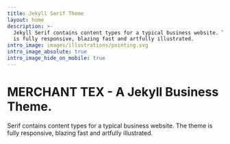 ```yaml
---
title: Jekyll Serif Theme
layout: home
description: >-
  Jekyll Serif contains content types for a typical business website. The theme
  is fully responsive, blazing fast and artfully illustrated.
intro_image: images/illustrations/pointing.svg
intro_image_absolute: true
intro_image_hide_on_mobile: true
---
```

# MERCHANT TEX - A Jekyll Business Theme.

Serif contains content types for a typical business website. The theme is fully responsive, blazing fast and artfully illustrated.
